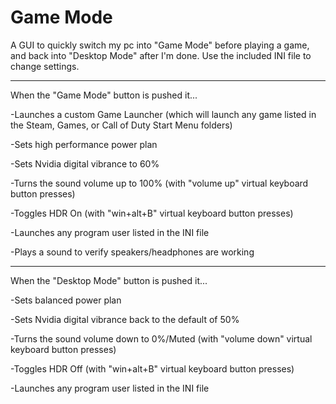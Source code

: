 # Game Mode

A GUI to quickly switch my pc into "Game Mode" before playing a game, and back into "Desktop Mode" after I'm done.  Use the included INI file to change settings.
___________________________________________________________________________________________________________________

When the "Game Mode" button is pushed it...

-Launches a custom Game Launcher (which will launch any game listed in the Steam, Games, or Call of Duty Start Menu folders)

-Sets high performance power plan

-Sets Nvidia digital vibrance to 60%

-Turns the sound volume up to 100% (with "volume up" virtual keyboard button presses)

-Toggles HDR On (with "win+alt+B" virtual keyboard button presses)

-Launches any program user listed in the INI file

-Plays a sound to verify speakers/headphones are working
___________________________________________________________________________________________________________________

When the "Desktop Mode" button is pushed it...

-Sets balanced power plan

-Sets Nvidia digital vibrance back to the default of 50%

-Turns the sound volume down to 0%/Muted (with "volume down" virtual keyboard button presses)

-Toggles HDR Off (with "win+alt+B" virtual keyboard button presses)

-Launches any program user listed in the INI file
